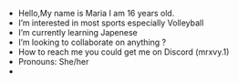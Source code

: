 -  Hello,My name is Maria
I am 16 years old.
-  I’m interested in most sports especially Volleyball
-  I’m currently learning Japenese
-  I’m looking to collaborate on anything ?
-  How to reach me you could get me on Discord (mrxvy.1)
-  Pronouns: She/her
- 

<!---
ana2dumb2giveadarn/ana2dumb2giveadarn is a ✨ special ✨ repository because its `README.md` (this file) appears on your GitHub profile.
You can click the Preview link to take a look at your changes.
--->
